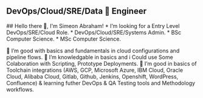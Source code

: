  <h2 align='left'>DevOps/Cloud/SRE/Data 🚀 Engineer</h2>
 ## Hello there 👋, I'm Simeon Abraham!
 * I’m looking for a Entry Level DevOps/SRE/Cloud Role. 
 * DevOps/Cloud/SRE/Systems Admin.
 * BSc Computer Science.
 * MSc Computer Science.
 <!--h2 align='left'>Github Stats</h2>
 <!--[Kratos02 GitHub stats](https://github-readme-stats.vercel.app/api?username=kratos02&show_icons=true&theme=white)>
 <!--[![Simeonabe's GitHub stats](https://github-readme-stats.vercel.app/api?username=simeonabe)](https://github.com/simeonabe/github-readme-stats)
 <!--<p align='center'><hr/></p>-->
 <!--<img 'width='100%' src='Secreatstuff/nnetwork.gif'/>
 <img 'width='100%' src='Secreatstuff/compute.gif'/>-->
 <!--<img src='https://github-readme-stats.vercel.app/api/top-langs/?username=simeonabe&layout=compact&theme=transparent'/>-->

  🙂 I’m good with basics and fundamentals in cloud configurations and pipeline flows.
  🙂 I’m knowledgable in basics and i Could use Some Colaboration with Scripting, Prototype Deployments.
  🌱 I’m good in basics of Toolchain integrations (AWS, GCP, Microsoft Azure, IBM Cloud, Oracle Cloud, Alibaba Cloud, Gitlab, Github, Jenkins, Openshift, WordPress, Confluence) & learning futher DevOps & QA Testing tools and Methodology workflows.
<!---
- 👋 Hi, I’m @josibabu
- 👀 I’m interested in Data Science
- 🌱 I’m currently learning 
- 💞️ I’m looking to collaborate on ...
- 📫 How to reach me ...
- 😄 Pronouns: ...
- ⚡ Fun fact: ...


josibabu/josibabu is a ✨ special ✨ repository because its `README.md` (this file) appears on your GitHub profile.
You can click the Preview link to take a look at your changes.
--->
